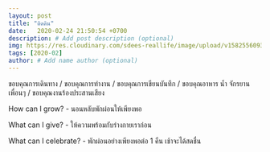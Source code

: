 ```yaml
---
layout: post
title: "ติดดิน"
date:   2020-02-24 21:50:54 +0700
description: # Add post description (optional)
img: https://res.cloudinary.com/sdees-reallife/image/upload/v1582556093/IMG_20200221_181030.jpg # Add image post (optional)
tags: [2020-02]
author: # Add name author (optional)
---
```

ขอบคุณการเดินทาง / ขอบคุณการทำงาน / ขอบคุณการเขียนบันทึก / ขอบคุณอาหาร น้ำ จักรยาน เพื่อนๆ / ขอบคุณงานร้องประสานเสียง

<i class="fa fa-child" style="color:plum"></i>

How can I grow? - นอนหลับพักผ่อนให้เพียงพอ

What can I give? - ให้ความพร้อมกับร่างกายเราก่อน

What can I celebrate? - พักผ่อนอย่างเพียงพอต่อ 1 คืน เช้าจะได้สดชื่น
